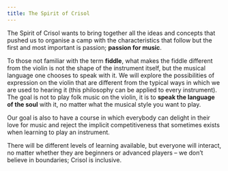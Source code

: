 ```yaml
---
title: The Spirit of Crisol
---
```


The Spirit of Crisol wants to bring together all the ideas and concepts that pushed us to organise a camp with the characteristics that follow but the first and most important is passion; **passion for music**.

To those not familiar with the term **fiddle**, what makes the fiddle different from the violin is not the shape of the instrument itself, but the musical language one chooses to speak with it. We will explore the possibilities of expression on the violin that are different from the typical ways in which we are used to hearing it (this philosophy can be applied to every instrument). The goal is not to play folk music on the violin, it is to **speak the language of the soul** with it, no matter what the musical style you want to play.

Our goal is also to have a course in which everybody can delight in their love for music and reject the implicit competitiveness that sometimes exists when learning to play an instrument.

There will be different levels of learning available, but everyone will interact, no matter whether they are beginners or advanced players – we don’t believe in boundaries; Crisol is inclusive.

